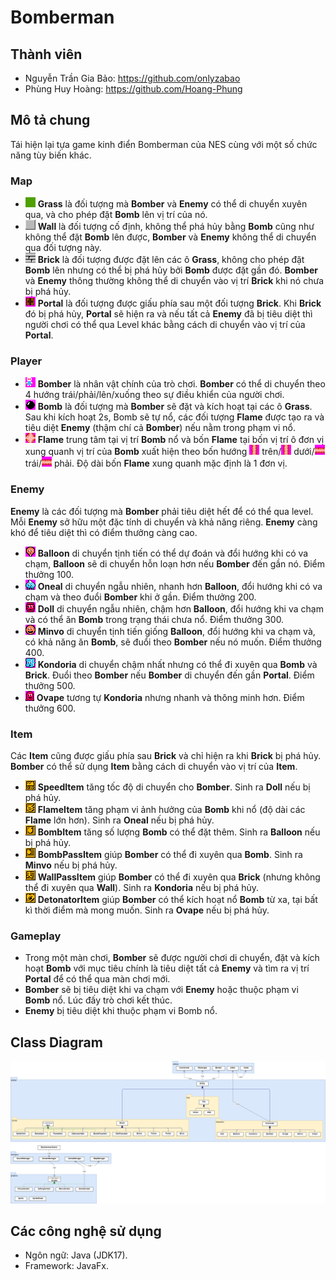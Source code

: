 # Bomberman
## Thành viên
- Nguyễn Trần Gia Bảo: https://github.com/onlyzabao
- Phùng Huy Hoàng: https://github.com/Hoang-Phung
## Mô tả chung
Tái hiện lại tựa game kinh điển Bomberman của NES cùng với một số chức năng tùy biến khác.
### Map
- ![](res/sprites/grass.png) **Grass** là đối tượng mà **Bomber** và **Enemy** có thể di chuyển xuyên qua, và cho phép đặt **Bomb** lên vị trí của nó.
- ![](res/sprites/wall.png) **Wall** là đối tượng cố định, không thể phá hủy bằng **Bomb** cũng như không thể đặt **Bomb** lên được, **Bomber** và **Enemy** không thể di chuyển qua đối tượng này.
- ![](res/sprites/brick.png) **Brick** là đối tượng được đặt lên các ô **Grass**, không cho phép đặt **Bomb** lên nhưng có thể bị phá hủy bởi **Bomb** được đặt gần đó. **Bomber** và **Enemy** thông thường không thể di chuyển vào vị trí **Brick** khi nó chưa bị phá hủy.
- ![](res/sprites/portal.png) **Portal** là đối tượng được giấu phía sau một đối tượng **Brick**. Khi **Brick** đó bị phá hủy, **Portal** sẽ hiện ra và nếu tất cả **Enemy** đã bị tiêu diệt thì người chơi có thể qua Level khác bằng cách di chuyển vào vị trí của **Portal**.
### Player
- ![](res/sprites/player_down.png) **Bomber** là nhân vật chính của trò chơi. **Bomber** có thể di chuyển theo 4 hướng trái/phải/lên/xuống theo sự điều khiển của người chơi.
- ![](res/sprites/bomb.png) **Bomb** là đối tượng mà **Bomber** sẽ đặt và kích hoạt tại các ô **Grass**. Sau khi kích hoạt 2s, Bomb sẽ tự nổ, các đối tượng **Flame** được tạo ra và tiêu diệt **Enemy** (thậm chí cả **Bomber**) nếu nằm trong phạm vi nổ.
- ![](res/sprites/bomb_exploded.png) **Flame** trung tâm tại vị trí **Bomb** nổ và bốn **Flame** tại bốn vị trí ô đơn vị xung quanh vị trí của **Bomb** xuất hiện theo bốn hướng ![](res/sprites/explosion_vertical.png) trên/![](res/sprites/explosion_vertical.png) dưới/![](res/sprites/explosion_horizontal.png) trái/![](res/sprites/explosion_horizontal.png) phải. Độ dài bốn **Flame** xung quanh mặc định là 1 đơn vị.
### Enemy
**Enemy** là các đối tượng mà **Bomber** phải tiêu diệt hết để có thể qua level. Mỗi **Enemy** sở hữu một đặc tính di chuyển và khả năng riêng. **Enemy** càng khó để tiêu diệt thì có điểm thưởng càng cao.
- ![](res/sprites/balloom_left1.png) **Balloon** di chuyển tịnh tiến có thể dự đoán và đổi hướng khi có va chạm, **Balloon** sẽ di chuyển hỗn loạn hơn nếu **Bomber** đến gần nó. Điểm thưởng 100.
- ![](res/sprites/oneal_left1.png) **Oneal** di chuyển ngẫu nhiên, nhanh hơn **Balloon**, đổi hướng khi có va chạm và theo đuổi **Bomber** khi ở gần. Điểm thưởng 200.
- ![](res/sprites/doll_left1.png) **Doll** di chuyển ngẫu nhiên, chậm hơn **Balloon**, đổi hướng khi va chạm và có thể ăn **Bomb** trong trạng thái chưa nổ. Điểm thưởng 300.
- ![](res/sprites/minvo_left1.png) **Minvo** di chuyển tịnh tiến giống **Balloon**, đổi hướng khi va chạm và, có khả năng ăn **Bomb**, sẽ đuổi theo **Bomber** nếu nó muốn. Điểm thưởng 400.
- ![](res/sprites/kondoria_left1.png) **Kondoria** di chuyển chậm nhất nhưng có thể đi xuyên qua **Bomb** và **Brick**. Đuổi theo **Bomber** nếu **Bomber** di chuyển đến gần **Portal**. Điểm thưởng 500.
- ![](res/sprites/ovape_left.png) **Ovape** tương tự **Kondoria** nhưng nhanh và thông minh hơn. Điểm thưởng 600.
### Item
Các **Item** cũng được giấu phía sau **Brick** và chỉ hiện ra khi **Brick** bị phá hủy. **Bomber** có thể sử dụng **Item** bằng cách di chuyển vào vị trí của **Item**.
- ![](res/sprites/powerup_speed.png) **SpeedItem** tăng tốc độ di chuyển cho **Bomber**. Sinh ra **Doll** nếu bị phá hủy.
- ![](res/sprites/powerup_flames.png) **FlameItem** tăng phạm vi ảnh hưởng của **Bomb** khi nổ (độ dài các **Flame** lớn hơn). Sinh ra **Oneal** nếu bị phá hủy.
- ![](res/sprites/powerup_bombs.png) **BombItem** tăng số lượng **Bomb** có thể đặt thêm. Sinh ra **Balloon** nếu bị phá hủy.
- ![](res/sprites/powerup_bombpass.png) **BombPassItem** giúp **Bomber** có thể đi xuyên qua **Bomb**. Sinh ra **Minvo** nếu bị phá hủy.
- ![](res/sprites/powerup_wallpass.png) **WallPassItem** giúp **Bomber** có thể đi xuyên qua **Brick** (nhưng không thể đi xuyên qua **Wall**). Sinh ra **Kondoria** nếu bị phá hủy.
- ![](res/sprites/powerup_detonator.png) **DetonatorItem** giúp **Bomber** có thể kích hoạt nổ **Bomb** từ xa, tại bất kì thời điểm mà mong muốn. Sinh ra **Ovape** nếu bị phá hủy.
### Gameplay
- Trong một màn chơi, **Bomber** sẽ được người chơi di chuyển, đặt và kích hoạt **Bomb** với mục tiêu chính là tiêu diệt tất cả **Enemy** và tìm ra vị trí **Portal** để có thể qua màn chơi mới.
- **Bomber** sẽ bị tiêu diệt khi va chạm với **Enemy** hoặc thuộc phạm vi **Bomb** nổ. Lúc đấy trò chơi kết thúc.
- **Enemy** bị tiêu diệt khi thuộc phạm vi Bomb nổ.
## Class Diagram
![](res/textures/Diagram.png)
## Các công nghệ sử dụng
- Ngôn ngữ: Java (JDK17).
- Framework: JavaFx.

